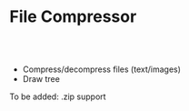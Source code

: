# File Compressor
<br></br>
- Compress/decompress files (text/images)
- Draw tree

To be added:
.zip support
